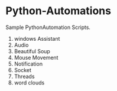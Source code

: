 # Python-Automations
Sample PythonAutomation Scripts.

1. windows Assistant
2. Audio
3. Beautiful Soup
4. Mouse Movement
5. Notification
6. Socket
7. Threads
8. word clouds
